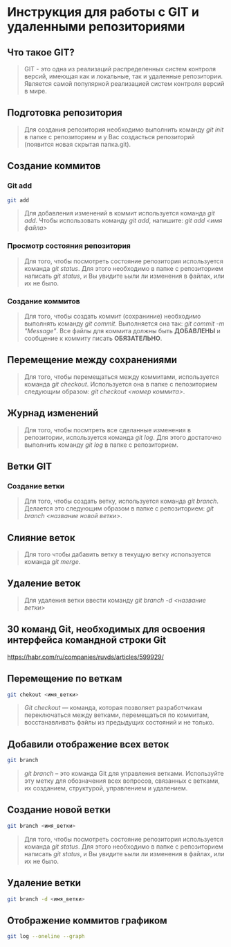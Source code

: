 # Инструкция для работы с GIT и удаленными репозиториями

## Что такое GIT? 

 > GIT - это одна из реализаций распределенных систем контроля версий, имеющая как и локальные, так и удаленные репозитории. Является самой популярной реализацией систем контроля версий в мире.

## Подготовка репозитория 

 > Для создания репозитория необходимо выполнить команду *git init* в папке с репозиторием и у Вас создасться репозиторий (появится новая скрытая папка.git).

## Создание коммитов

### Git add 
```sh
git add
```
> Для добавления изменений в коммит используется команда *git add*. Чтобы использовать команду *git add*, напишите: *git add <имя файла>*

### Просмотр состояния репозитория

> Для того, чтобы посмотреть состояние репозитория используется команда *git status*. Для этого необходимо в папке с репозиторием написать *git status*, и Вы увидите ьыли ли изменения в файлах, или их не было.

### Создание коммитов

> Для того, чтобы создать коммит (сохраниние) необходимо выполнять команду *git commit*. Выполняется она так: *git commit -m "Меssage"*. Все файлы для коммита должны быть **ДОБАВЛЕНЫ** и сообщение к коммиту писать **ОБЯЗАТЕЛЬНО**.

## Перемещение между сохранениями

> Для того, чтобы перемещаться между коммитами, используется команда *git checkout*. Используется она в папке с пепозиторием следующим образом: *git checkout <номер коммита>*.

## Журнад изменений

> Для того, чтобы посмтреть все сделанные изменения в репозитории, используется команда *git log*. Для этого достаточно выполнить команду *git log* в папке с репозиторием.

## Ветки GIT

### Создание ветки

> Для того, чтобы создать ветку, используется команда *git branch*. Делается это следующим образом в папке с репозиторием: *git branch <название новой ветки>*.

## Слияние веток

> Для того чтобы дабавить ветку в текущую ветку используется команда *git merge*.

## Удаление веток

> Для удаления ветки ввести команду *git branch -d <название ветки>*

##  30 команд Git, необходимых для освоения интерфейса командной строки Git

<https://habr.com/ru/companies/ruvds/articles/599929/>

## Перемещение по веткам 
```sh
git chekout <имя_ветки>
```
>  *Git checkout* — команда, которая позволяет разработчикам переключаться между ветками, перемещаться по коммитам, восстанавливать файлы из предыдущих состояний и не только.
## Добавили отображение всех веток 
```sh
git branch
```
> *git branch* – это команда Git для управления ветками. Используйте эту метку для обозначения всех вопросов, связанных с ветками, их созданием, структурой, управлением и удалением.
## Создание новой ветки
```sh
git branch <имя_ветки>
```
> Для того, чтобы посмотреть состояние репозитория используется команда *git status*. Для этого необходимо в папке с репозиторием написать *git status*, и Вы увидите ьыли ли изменения в файлах, или их не было.
## Удаление ветки
```sh
git branch -d <имя_ветки>
```
## Отображение коммитов графиком
```sh
git log --oneline --graph
```